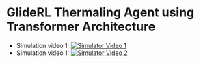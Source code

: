 # GlideRL Thermaling Agent using Transformer Architecture


* Simulation video 1: [![Simulator Video 1](https://img.youtube.com/vi/AVE1M_H6ULc/hqdefault.jpg)](https://youtu.be/AVE1M_H6ULc)
* Simulation video 1: [![Simulator Video 2](https://img.youtube.com/vi/lmEzXQbSetw/hqdefault.jpg)](https://youtu.be/lmEzXQbSetw)
